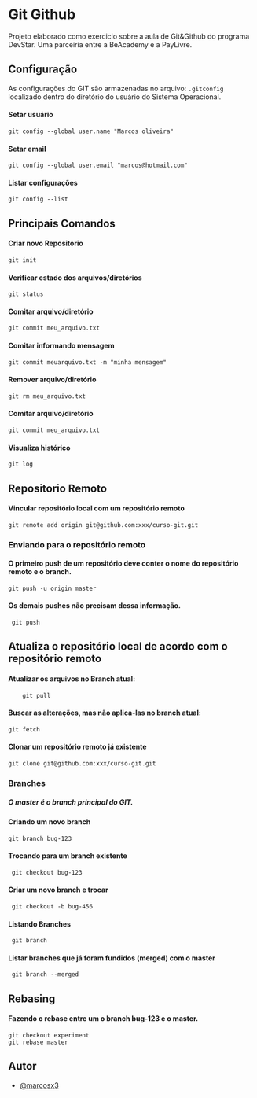 
# Git Github

 Projeto elaborado como exercicio sobre a aula de Git&Github do programa DevStar. Uma parceiria entre a BeAcademy e a PayLivre.
## Configuração

As configurações do GIT são armazenadas no arquivo:  ```.gitconfig``` localizado dentro do diretório do usuário do Sistema Operacional.

#### Setar usuário
    git config --global user.name "Marcos oliveira"

#### Setar email
    git config --global user.email "marcos@hotmail.com"

#### Listar configurações
    git config --list

## Principais Comandos

#### Criar novo Repositorio
    git init

#### Verificar estado dos arquivos/diretórios
    git status

#### Comitar arquivo/diretório
    git commit meu_arquivo.txt 

#### Comitar informando mensagem
    git commit meuarquivo.txt -m "minha mensagem"

#### Remover arquivo/diretório
    git rm meu_arquivo.txt 

#### Comitar arquivo/diretório
    git commit meu_arquivo.txt 

#### Visualiza histórico
    git log 

## Repositorio Remoto

#### Vincular repositório local com um repositório remoto
    git remote add origin git@github.com:xxx/curso-git.git 

### Enviando para o repositório remoto
#### **O primeiro push de um repositório deve conter o nome do repositório remoto e o branch.**
    git push -u origin master 

#### **Os demais pushes não precisam dessa informação.**
     git push 
## **Atualiza o repositório local de acordo com o repositório remoto**
#### Atualizar os arquivos no Branch atual:
        git pull
#### Buscar as alterações, mas não aplica-las no branch atual:
    git fetch
#### Clonar um repositório remoto já existente
    git clone git@github.com:xxx/curso-git.git

### Branches
##### O **master** é o branch principal do GIT.

#### Criando um novo branch
    git branch bug-123
#### Trocando para um branch existente
     git checkout bug-123
#### Criar um novo branch e trocar
     git checkout -b bug-456
#### Listando Branches
     git branch
#### Listar branches que já foram fundidos (merged) com o master
     git branch --merged

## Rebasing
#### Fazendo o rebase entre um o branch bug-123 e o master.
    git checkout experiment
    git rebase master

## Autor

- [@marcosx3](https://github.com/marcosx3)

